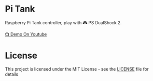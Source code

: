 Pi Tank
======
Raspberry Pi Tank controller, play with 🎮 PS DualShock 2.

[📺 Demo On Youtube](https://youtu.be/czwEzWJb0UM)

# License

This project is licensed under the MIT License - see the [LICENSE](LICENSE) file for details
